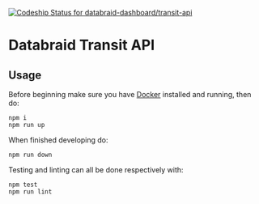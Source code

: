 [ ![Codeship Status for databraid-dashboard/transit-api](https://app.codeship.com/projects/459d8c80-5ead-0135-6b43-16bdadfc7181/status?branch=master)](https://app.codeship.com/projects/238758)

# Databraid Transit API

## Usage

Before beginning make sure you have [Docker](https://www.docker.com/) installed and running, then do:

```
npm i
npm run up
```

When finished developing do:

```
npm run down
```

Testing and linting can all be done respectively with:

```
npm test
npm run lint
```
